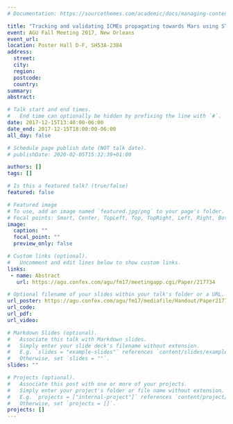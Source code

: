 ```yaml
---
# Documentation: https://sourcethemes.com/academic/docs/managing-content/

title: "Tracking and validating ICMEs propagating towards Mars using STEREO Heliospheric Imagers combined with Forbush decreases detected by MSL/RAD"
event: AGU Fall Meeting 2017, New Orleans
event_url:
location: Poster Hall D-F, SH53A-2384
address:
  street:
  city:
  region:
  postcode:
  country:
summary:
abstract:

# Talk start and end times.
#   End time can optionally be hidden by prefixing the line with `#`.
date: 2017-12-15T13:40:00-06:00
date_end: 2017-12-15T18:00:00-06:00
all_day: false

# Schedule page publish date (NOT talk date).
# publishDate: 2020-02-05T15:32:39+01:00

authors: []
tags: []

# Is this a featured talk? (true/false)
featured: false

# Featured image
# To use, add an image named `featured.jpg/png` to your page's folder. 
# Focal points: Smart, Center, TopLeft, Top, TopRight, Left, Right, BottomLeft, Bottom, BottomRight.
image:
  caption: ""
  focal_point: ""
  preview_only: false

# Custom links (optional).
#   Uncomment and edit lines below to show custom links.
links:
 - name: Abstract
   url: https://agu.confex.com/agu/fm17/meetingapp.cgi/Paper/217734

# Optional filename of your slides within your talk's folder or a URL.
url_poster: https://agu.confex.com/agu/fm17/mediafile/Handout/Paper217734/agu_poster_icme_propagation_msl_rad.pdf
url_code:
url_pdf:
url_video:

# Markdown Slides (optional).
#   Associate this talk with Markdown slides.
#   Simply enter your slide deck's filename without extension.
#   E.g. `slides = "example-slides"` references `content/slides/example-slides.md`.
#   Otherwise, set `slides = ""`.
slides: ""

# Projects (optional).
#   Associate this post with one or more of your projects.
#   Simply enter your project's folder or file name without extension.
#   E.g. `projects = ["internal-project"]` references `content/project/deep-learning/index.md`.
#   Otherwise, set `projects = []`.
projects: []
---
```

